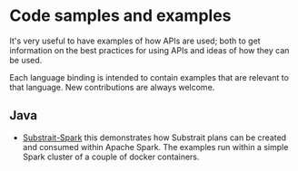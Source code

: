 # Code samples and examples

It's very useful to have examples of how APIs are used; both to get information on the best practices for using APIs and ideas of how they can be used. 

Each language binding is intended to contain examples that are relevant to that language. New contributions are always welcome.

## Java

- [Substrait-Spark](https://github.com/substrait-io/substrait-java/tree/main/examples/substrait-spark) this demonstrates how Substrait plans can be created and consumed within Apache Spark. The examples run within a simple Spark cluster of a couple of docker containers.



